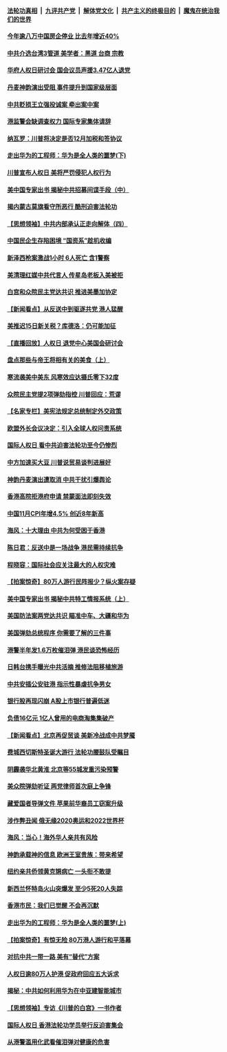 ####  [法轮功真相](../../../../basic/blob/master/README.md?t=12120352) &nbsp;|&nbsp; [九评共产党](../../../../9ping.md/blob/master/README.md?t=12120352) &nbsp;|&nbsp; [解体党文化](../../../../jtdwh.md/blob/master/README.md?t=12120352)  &nbsp;|&nbsp; [共产主义的终极目的](../../../../gczydzjmd.md/blob/master/README.md?t=12120352) &nbsp;|&nbsp; [魔鬼在统治我们的世界](../../../../mgztzwmdsj.md/blob/master/README.md?t=12120352) 

#### [今年逾八万中国房企停业 比去年增近40%](../pages/nf4514/n11716196.md?t=12120352) 

#### [中共介选台湾3管道 美学者：黑道 台商 宗教](../pages/nf4514/n11713539.md?t=12120352) 

#### [华府人权日研讨会 国会议员声援3.47亿人退党](../pages/nf4514/n11716131.md?t=12120352) 

#### [丹麦神韵演出受阻 事件提升到国家级层面](../pages/nf4514/n11711910.md?t=12120352) 

#### [中共贬损王立强投诚案 牵出案中案](../pages/nf4514/n11715214.md?t=12120352) 

#### [港监警会缺调查权力 国际专家集体请辞](../pages/nf4514/n11715288.md?t=12120352) 

#### [纳瓦罗：川普将决定是否12月加税和签协议](../pages/nf4514/n11714790.md?t=12120352) 

#### [走出华为的工程师：华为是全人类的噩梦(下)](../pages/nf4514/n11701463.md?t=12120352) 

#### [川普宣布人权日 美将严罚侵犯人权行为](../pages/nf4514/n11715043.md?t=12120352) 

#### [美中国专家出书 揭秘中共招募间谍手段（中）](../pages/nf4514/n11712075.md?t=12120352) 

#### [揭内蒙古莫旗看守所恶行 酷刑迫害法轮功](../pages/nf4514/n11708713.md?t=12120352) 

#### [【思想领袖】中共内部承认正走向解体（四）](../pages/nf4514/n11714625.md?t=12120352) 

#### [中国民企生存陷困境 “国资系”趁机收编](../pages/nf4514/n11714584.md?t=12120352) 

#### [新泽西枪案激战1小时 6人死亡 含1警察](../pages/nf4514/n11714251.md?t=12120352) 

#### [美清理红媒中共代言人 传星岛老板入美被拒](../pages/nf4514/n11714459.md?t=12120352) 

#### [白宫和众院民主党达共识 推进美墨加协定](../pages/nf4514/n11714271.md?t=12120352) 

#### [【新闻看点】从反送中到驱逐共党 港人猛醒](../pages/nf4514/n11713799.md?t=12120352) 

#### [美推迟15日新关税？库德洛：仍可能加征](../pages/nf4514/n11714155.md?t=12120352) 

#### [【直播回放】人权日 退党中心美国会研讨会](../pages/nf4514/n11710692.md?t=12120352) 

#### [盘点那些与帝王将相有关的美食（上）](../pages/nf4514/n11707306.md?t=12120352) 

#### [寒流袭美中美东 风寒效应达摄氏零下32度](../pages/nf4514/n11713951.md?t=12120352) 

#### [众院民主党提2项弹劾指控 川普回应：荒谬](../pages/nf4514/n11713860.md?t=12120352) 

#### [【名家专栏】美宪法规定总统制定外交政策](../pages/nf4514/n11712614.md?t=12120352) 

#### [欧盟外长会议决定：引入全球人权问责系统](../pages/nf4514/n11713371.md?t=12120352) 

#### [国际人权日 看中共迫害法轮功至今仍惨烈](../pages/nf4514/n11711400.md?t=12120352) 

#### [中方加速买大豆 川普说贸易谈判进展好](../pages/nf4514/n11713494.md?t=12120352) 

#### [神韵丹麦演出遭取消 中共干扰引爆舆论](../pages/nf4514/n11711692.md?t=12120352) 

#### [香港高院拒港府申请 禁蒙面法即刻失效](../pages/nf4514/n11713331.md?t=12120352) 

#### [中国11月CPI年增4.5% 创近8年新高](../pages/nf4514/n11712455.md?t=12120352) 

#### [海风：十大理由 中共为何受困于香港](../pages/nf4514/n11709511.md?t=12120352) 

#### [陈日君：反送中是一场战争 港民需持续抗争](../pages/nf4514/n11710737.md?t=12120352) 

#### [程晓容：国际社会应关注最大的人权灾难](../pages/nf4514/n11713112.md?t=12120352) 

#### [【拍案惊奇】80万人游行民阵报少？纵火案存疑](../pages/nf4514/n11712118.md?t=12120352) 

#### [美中国专家出书 揭秘中共特工情报系统（上）](../pages/nf4514/n11712035.md?t=12120352) 

#### [美国防法案两党达共识 瞄准中车、大疆和华为](../pages/nf4514/n11712431.md?t=12120352) 

#### [美国弹劾总统程序 你需要了解的三件事](../pages/nf4514/n11711877.md?t=12120352) 

#### [港警半年发1.6万枚催泪弹 港民谈恐怖经历](../pages/nf4514/n11712137.md?t=12120352) 

#### [日韩台携手曝光中共活摘 推修法阻移植旅游](../pages/nf4514/n11712046.md?t=12120352) 

#### [中共安插公安驻港 指示性暴虐抗争男女](../pages/nf4514/n11711912.md?t=12120352) 

#### [银行股再现闪崩 A股上市银行普遍低迷](../pages/nf4514/n11711727.md?t=12120352) 

#### [负债16亿元 1亿人曾用的电商淘集集破产](../pages/nf4514/n11711757.md?t=12120352) 

#### [【新闻看点】北京再促贸谈 美新冷战成中共梦魇](../pages/nf4514/n11711248.md?t=12120352) 

#### [费城西切斯特圣诞大游行 法轮功腰鼓队受瞩目](../pages/nf4514/n11711323.md?t=12120352) 

#### [阴霾袭华北黄淮 北京等55城发重污染预警](../pages/nf4514/n11711410.md?t=12120352) 

#### [美众院弹劾听证 两党律师首次庭上争锋](../pages/nf4514/n11711379.md?t=12120352) 

#### [藏爱国者导弹文件 苹果前华裔员工窃案升级](../pages/nf4514/n11710982.md?t=12120352) 

#### [涉作弊丑闻 俄无缘2020奥运和2022世界杯](../pages/nf4514/n11710931.md?t=12120352) 

#### [海风：当心！海外华人亲共有风险](../pages/nf4514/n11711010.md?t=12120352) 

#### [神韵承载神的信息 欧洲王室贵族：带来希望](../pages/nf4514/n11698992.md?t=12120352) 

#### [纽约亲共侨领黄克锵病亡 一头衔不敢提](../pages/nf4514/n11707166.md?t=12120352) 

#### [新西兰怀特岛火山突爆发 至少5死20人失踪](../pages/nf4514/n11710385.md?t=12120352) 

#### [香港市民：我们已觉醒 不会再沉默](../pages/nf4514/n11710210.md?t=12120352) 

#### [走出华为的工程师：华为是全人类的噩梦(上)](../pages/nf4514/n11701362.md?t=12120352) 

#### [【拍案惊奇】有惊无险 80万港人游行和平落幕](../pages/nf4514/n11709319.md?t=12120352) 

#### [对抗中共一带一路 美有“替代”方案](../pages/nf4514/n11709356.md?t=12120352) 

#### [人权日逾80万人护港 促政府回应五大诉求](../pages/nf4514/n11709235.md?t=12120352) 

#### [揭秘：中共如何利用华为在中亚建智能城市](../pages/nf4514/n11662309.md?t=12120352) 

#### [【思想领袖】专访《川普的白宫》一书作者](../pages/nf4514/n11709222.md?t=12120352) 

#### [国际人权日 香港法轮功学员举行反迫害集会](../pages/nf4514/n11708802.md?t=12120352) 

#### [从港警滥用化武看催泪弹对健康的危害](../pages/nf4514/n11707702.md?t=12120352) 

